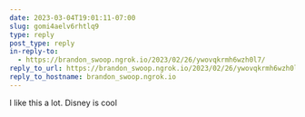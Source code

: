 ```yaml
---
date: 2023-03-04T19:01:11-07:00
slug: gomi4aelv6rhtlq9
type: reply
post_type: reply
in-reply-to:
  - https://brandon_swoop.ngrok.io/2023/02/26/ywovqkrmh6wzh0l7/
reply_to_url: https://brandon_swoop.ngrok.io/2023/02/26/ywovqkrmh6wzh0l7/
reply_to_hostname: brandon_swoop.ngrok.io
---
```

I like this a lot. Disney is cool